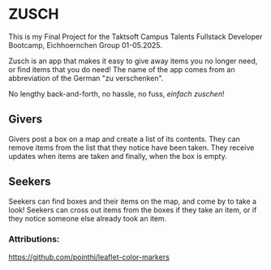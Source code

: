 # ZUSCH

This is my Final Project for the Taktsoft Campus Talents Fullstack Developer Bootcamp, Eichhoernchen Group 01-05.2025.

Zusch is an app that makes it easy to give away items you no longer need, or find items that you do need! The name of the app comes from an abbreviation of the German "zu verschenken".

No lengthy back-and-forth, no hassle, no fuss, _einfach zuschen_!

## Givers

Givers post a box on a map and create a list of its contents. They can remove items from the list that they notice have been taken. They receive updates when items are taken and finally, when the box is empty.

## Seekers

Seekers can find boxes and their items on the map, and come by to take a look!
Seekers can cross out items from the boxes if they take an item, or if they notice someone else already took an item.

### Attributions:

https://github.com/pointhi/leaflet-color-markers
